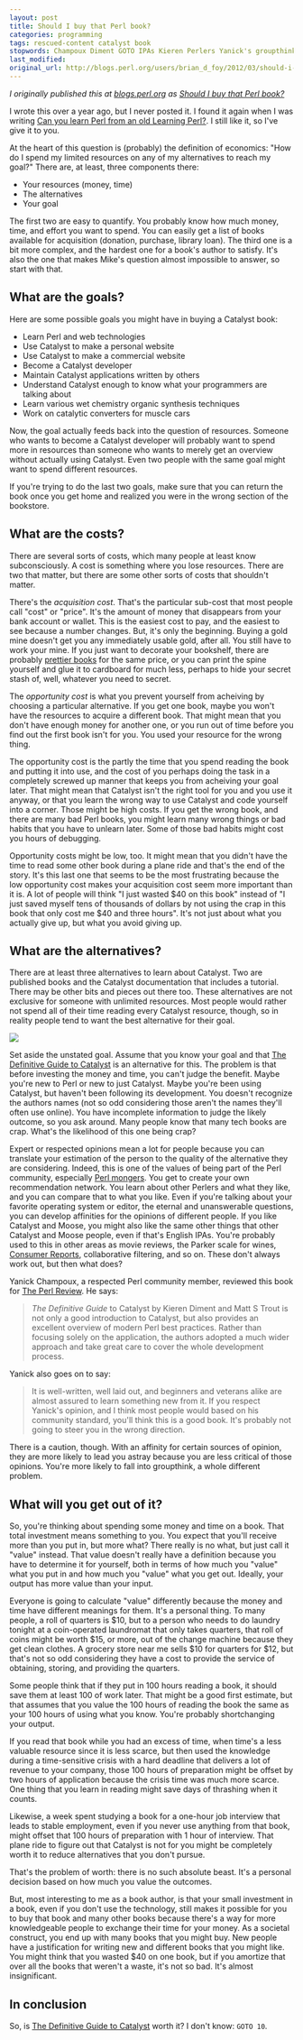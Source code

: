 ```yaml
---
layout: post
title: Should I buy that Perl book?
categories: programming
tags: rescued-content catalyst book
stopwords: Champoux Diment GOTO IPAs Kieren Perlers Yanick's groupthink href px
last_modified:
original_url: http://blogs.perl.org/users/brian_d_foy/2012/03/should-i-buy-that-perl-book.html
---
```


*I originally published this at [blogs.perl.org](http://blogs.perl.org) as [Should I buy that Perl book?](http://blogs.perl.org/users/brian_d_foy/2012/03/should-i-buy-that-perl-book.html)*

I wrote this over a year ago, but I never posted it. I found it again when I was writing [Can you learn Perl from an old Learning Perl?](https://www.learning-perl.com/2012/03/can-you-learn-perl-from-an-old-learning-perl/). I still like it, so I've give it to you.

At the heart of this question is (probably) the definition of economics: "How do I spend my limited resources on any of my alternatives to reach my goal?" There are, at least, three components there:

* Your resources (money, time)
* The alternatives
* Your goal

The first two are easy to quantify. You probably know how much money, time, and effort you want to spend. You can easily get a list of books available for acquisition (donation, purchase, library loan). The third one is a bit more complex, and the hardest one for a book's author to satisfy. It's also the one that makes Mike's question almost impossible to answer, so start with that.

## What are the goals?

Here are some possible goals you might have in buying a Catalyst book:

* Learn Perl and web technologies
* Use Catalyst to make a personal website
* Use Catalyst to make a commercial website
* Become a Catalyst developer
* Maintain Catalyst applications written by others
* Understand Catalyst enough to know what your programmers are talking about
* Learn various wet chemistry organic synthesis techniques
* Work on catalytic converters for muscle cars

Now, the goal actually feeds back into the question of resources. Someone who wants to become a Catalyst developer will probably want to spend more in resources than someone who wants to merely get an overview without actually using Catalyst. Even two people with the same goal might want to spend different resources.

If you're trying to do the last two goals, make sure that you can return the book once you get home and realized you were in the wrong section of the bookstore.

## What are the costs?

There are several sorts of costs, which many people at least know subconsciously. A cost is something where you lose resources. There are two that matter, but there are some other sorts of costs that shouldn't matter.

There's the *acquisition cost*. That's the particular sub-cost that most people call "cost" or "price". It's the amount of money that disappears from your bank account or wallet. This is the easiest cost to pay, and the easiest to see because a number changes. But, it's only the beginning. Buying a gold mine doesn't get you any immediately usable gold, after all. You still have to work your mine. If you just want to decorate your bookshelf, there are probably [prettier books](https://amzn.to/2GUe75U) for the same price, or you can print the spine yourself and glue it to cardboard for much less, perhaps to hide your secret stash of, well, whatever you need to secret.

The *opportunity cost* is what you prevent yourself from acheiving by choosing a particular alternative. If you get one book, maybe you won't have the resources to acquire a different book. That might mean that you don't have enough money for another one, or you run out of time before you find out the first book isn't for you. You used your resource for the wrong thing.

The opportunity cost is the partly the time that you spend reading the book and putting it into use, and the cost of you perhaps doing the task in a completely screwed up manner that keeps you from acheiving your goal later. That might mean that Catalyst isn't the right tool for you and you use it anyway, or that you learn the wrong way to use Catalyst and code yourself into a corner. Those might be high costs. If you get the wrong book, and there are many bad Perl books, you might learn many wrong things or bad habits that you have to unlearn later. Some of those bad habits might cost you hours of debugging.

Opportunity costs might be low, too. It might mean that you didn't have the time to read some other book during a plane ride and that's the end of the story. It's this last one that seems to be the most frustrating because the low opportunity cost makes your acquisition cost seem more important than it is. A lot of people will think "I just wasted $40 on this book" instead of "I just saved myself tens of thousands of dollars by not using the crap in this book that only cost me $40 and three hours". It's not just about what you actually give up, but what you avoid giving up.

## What are the alternatives?

There are at least three alternatives to learn about Catalyst. Two are published books and the Catalyst documentation that includes a tutorial. There may be other bits and pieces out there too. These alternatives are not exclusive for someone with unlimited resources. Most people would rather not spend all of their time reading every Catalyst resource, though, so in reality people tend to want the best alternative for their goal.

<a target="_blank"  href="https://www.amazon.com/gp/product/1430223650/ref=as_li_tl?ie=UTF8&camp=1789&creative=9325&creativeASIN=1430223650&linkCode=as2&tag=hashbang09-20&linkId=164cd4069e82e9aa197e949a25211819"><img class="center" border="0" src="//ws-na.amazon-adsystem.com/widgets/q?_encoding=UTF8&MarketPlace=US&ASIN=1430223650&ServiceVersion=20070822&ID=AsinImage&WS=1&Format=_SL250_&tag=hashbang09-20" ></a><img src="//ir-na.amazon-adsystem.com/e/ir?t=hashbang09-20&l=am2&o=1&a=1430223650" width="1" height="1" border="0" alt="" style="border:none !important; margin:0px !important;" />

Set aside the unstated goal. Assume that you know your goal and that [The Definitive Guide to Catalyst](https://amzn.to/3baGk6e) is an alternative for this. The problem is that before investing the money and time, you can't judge the benefit. Maybe you're new to Perl or new to just Catalyst. Maybe you're been using Catalyst, but haven't been following its development. You doesn't recognize the authors names (not so odd considering those aren't the names they'll often use online). You have incomplete information to judge the likely outcome, so you ask around. Many people know that many tech books are crap. What's the likelihood of this one being crap?

Expert or respected opinions mean a lot for people because you can translate your estimation of the person to the quality of the alternative they are considering. Indeed, this is one of the values of being part of the Perl community, especially [Perl mongers](http://www.pm.org). You get to create your own recommendation network. You learn about other Perlers and what they like, and you can compare that to what you like. Even if you're talking about your favorite operating system or editor, the eternal and unanswerable questions, you can develop affinities for the opinions of different people. If you like Catalyst and Moose, you might also like the same other things that other Catalyst and Moose people, even if that's English IPAs. You're probably used to this in other areas as movie reviews, the Parker scale for wines, [Consumer Reports](http://www.consumerreports.org), collaborative filtering, and so on. These don't always work out, but then what does?

Yanick Champoux, a respected Perl community member, reviewed this book for [The Perl Review](http://www.theperlreview.com/). He says:

> *The Definitive Guide* to Catalyst by Kieren Diment and Matt S Trout is not only a good introduction to Catalyst, but also provides an excellent overview of modern Perl best practices. Rather than focusing solely on the application, the authors adopted a much wider approach and take great care to cover the whole development process.

Yanick also goes on to say:

> It is well-written, well laid out, and beginners and veterans alike are almost assured to learn something new from it.
If you respect Yanick's opinion, and I think most people would based on his community standard, you'll think this is a good book. It's probably not going to steer you in the wrong direction.

There is a caution, though. With an affinity for certain sources of opinion, they are more likely to lead you astray because you are less critical of those opinions. You're more likely to fall into groupthink, a whole different problem.

## What will you get out of it?

So, you're thinking about spending some money and time on a book. That total investment means something to you. You expect that you'll receive more than you put in, but more what? There really is no what, but just call it "value" instead. That value doesn't really have a definition because you have to determine it for yourself, both in terms of how much you "value" what you put in and how much you "value" what you get out. Ideally, your output has more value than your input.

Everyone is going to calculate "value" differently because the money and time have different meanings for them. It's a personal thing. To many people, a roll of quarters is $10, but to a person who needs to do laundry tonight at a coin-operated laundromat that only takes quarters, that roll of coins might be worth $15, or more, out of the change machine because they get clean clothes. A grocery store near me sells $10 for quarters for $12, but that's not so odd considering they have a cost to provide the service of obtaining, storing, and providing the quarters.

Some people think that if they put in 100 hours reading a book, it should save them at least 100 of work later. That might be a good first estimate, but that assumes that you value the 100 hours of reading the book the same as your 100 hours of using what you know. You're probably shortchanging your output.

If you read that book while you had an excess of time, when time's a less valuable resource since it is less scarce, but then used the knowledge during a time-sensitive crisis with a hard deadline that delivers a lot of revenue to your company, those 100 hours of preparation might be offset by two hours of application because the crisis time was much more scarce. One thing that you learn in reading might save days of thrashing when it counts.

Likewise, a week spent studying a book for a one-hour job interview that leads to stable employment, even if you never use anything from that book, might offset that 100 hours of preparation with 1 hour of interview. That plane ride to figure out that Catalyst is not for you might be completely worth it to reduce alternatives that you don't pursue.

That's the problem of worth: there is no such absolute beast. It's a personal decision based on how much you value the outcomes.

But, most interesting to me as a book author, is that your small investment in a book, even if you don't use the technology, still makes it possible for you to buy that book and many other books because there's a way for more knowledgeable people to exchange their time for your money. As a societal construct, you end up with many books that you might buy. New people have a justification for writing new and different books that you might like. You might think that you wasted $40 on one book, but if you amortize that over all the books that weren't a waste, it's not so bad. It's almost insignificant.

## In conclusion

So, is [The Definitive Guide to Catalyst](https://amzn.to/3baGk6e) worth it? I don't know: `GOTO 10`.
